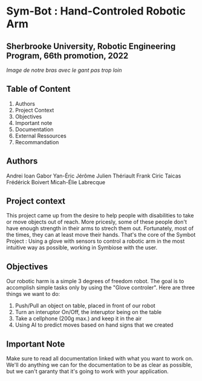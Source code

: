 # Sym-Bot : Hand-Controled Robotic Arm 
## Sherbrooke University, Robotic Engineering Program, 66th promotion, 2022

*Image de notre bras avec le gant pas trop loin*

## Table of Content
1. Authors
2. Project Context
3. Objectives
4. Important note
5. Documentation
6. External Ressources
7. Recommandation

## Authors
Andrei Ioan Gabor
Yan-Éric Jérôme
Julien Thériault
Frank Ciric Taicas
Frédérick Boivert
Micah-Élie Labrecque

## Project context
This project came up from the desire to help people with disabilities to take or move objects out of reach. 
More pricesly, some of these people don't have enough strength in their arms to strech them out. Fortunately, most of the times, they can at least move their hands.
That's the core of the Symbot Project : Using a glove with sensors to control a robotic arm in the most intuitive way as possible, working in Symbiose with the user.

## Objectives
Our robotic harm is a simple 3 degrees of freedom robot. The goal is to accomplish simple tasks only by using the "Glove controler". Here are three things we want to do:
1. Push/Pull an object on table, placed in front of our robot
2. Turn an interuptor On/Off, the interuptor being on the table
3. Take a cellphone (200g max.) and keep it in the air
4. Using AI to predict moves based on hand signs that we created

## Important Note
Make sure to read all documentation linked with what you want to work on. 
We'll do anything we can for the documentation to be as clear as possible, but we can't garanty that it's going to work with your application.
